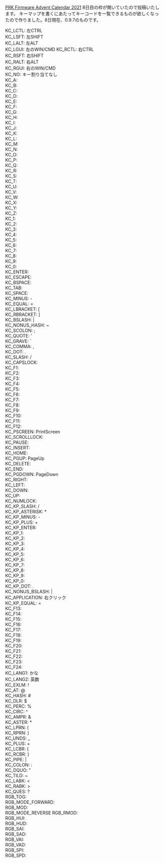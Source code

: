 
[PRK Firmware Advent Calendar 2021](https://adventar.org/calendars/7086)
8日目の枠が開いていたので投稿いたします。
キーマップを書くにあたってキーコードを一覧できるものが欲しくなったので作りました。8日現在、0.9.7のものです。

KC_LCTL: 左CTRL  
KC_LSFT: 左SHIFT  
KC_LALT: 左ALT  
KC_LGUI: 左のWIN/CMD
KC_RCTL: 右CTRL  
KC_RSFT: 右SHIFT  
KC_RALT: 右ALT  
KC_RGUI: 右のWIN/CMD  
KC_NO: キー割り当てなし  
KC_A:   
KC_B:   
KC_C:   
KC_D:   
KC_E:   
KC_F:   
KC_G:   
KC_H:   
KC_I:   
KC_J:   
KC_K:   
KC_L:   
KC_M:   
KC_N:   
KC_O:   
KC_P:   
KC_Q:   
KC_R:   
KC_S:   
KC_T:   
KC_U:   
KC_V:   
KC_W:   
KC_X:   
KC_Y:   
KC_Z:   
KC_1:   
KC_2:   
KC_3:   
KC_4:   
KC_5:   
KC_6:   
KC_7:   
KC_8:   
KC_9:   
KC_0:   
KC_ENTER:   
KC_ESCAPE:   
KC_BSPACE:   
KC_TAB:   
KC_SPACE:   
KC_MINUS: -  
KC_EQUAL: =  
KC_LBRACKET: [  
KC_RBRACKET: ]  
KC_BSLASH: \|  
KC_NONUS_HASH: \~  
KC_SCOLON: ;  
KC_QUOTE: '  
KC_GRAVE: `  
KC_COMMA: ,  
KC_DOT: .  
KC_SLASH: /  
KC_CAPSLOCK:   
KC_F1:   
KC_F2:   
KC_F3:   
KC_F4:   
KC_F5:   
KC_F6:   
KC_F7:   
KC_F8:   
KC_F9:   
KC_F10:   
KC_F11:   
KC_F12:   
KC_PSCREEN: PrintScreen  
KC_SCROLLLOCK:   
KC_PAUSE:   
KC_INSERT:   
KC_HOME:   
KC_PGUP: PageUp  
KC_DELETE:   
KC_END:   
KC_PGDOWN: PageDown  
KC_RIGHT:   
KC_LEFT:   
KC_DOWN:   
KC_UP:   
KC_NUMLOCK:   
KC_KP_SLASH: /  
KC_KP_ASTERISK: *  
KC_KP_MINUS: -  
KC_KP_PLUS: +  
KC_KP_ENTER:   
KC_KP_1:   
KC_KP_2:   
KC_KP_3:   
KC_KP_4:   
KC_KP_5:   
KC_KP_6:   
KC_KP_7:   
KC_KP_8:   
KC_KP_9:   
KC_KP_0:   
KC_KP_DOT: .  
KC_NONUS_BSLASH: \|  
KC_APPLICATION: 右クリック  
KC_KP_EQUAL: =  
KC_F13:   
KC_F14:   
KC_F15:   
KC_F16:   
KC_F17:   
KC_F18:   
KC_F19:   
KC_F20:   
KC_F21:   
KC_F22:   
KC_F23:   
KC_F24:     
KC_LANG1: かな  
KC_LANG2: 英数  
KC_EXLM: !  
KC_AT: @  
KC_HASH: #  
KC_DLR: $  
KC_PERC: %  
KC_CIRC: ^  
KC_AMPR: &  
KC_ASTER: *  
KC_LPRN: (  
KC_RPRN: )  
KC_UNDS: _  
KC_PLUS: +  
KC_LCBR: {  
KC_RCBR: }  
KC_PIPE: |   
KC_COLON: :  
KC_DQUO: "  
KC_TILD: ~  
KC_LABK: <  
KC_RABK: >  
KC_QUES: ?  
RGB_TOG:   
RGB_MODE_FORWARD:   
RGB_MOD:   
RGB_MODE_REVERSE
RGB_RMOD:    
RGB_HUI:    
RGB_HUD:   
RGB_SAI:   
RGB_SAD:   
RGB_VAI:   
RGB_VAD:   
RGB_SPI:   
RGB_SPD:   
